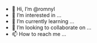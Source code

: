 - 👋 Hi, I’m @romnyl
- 👀 I’m interested in ...
- 🌱 I’m currently learning ...
- 💞️ I’m looking to collaborate on ...
- 📫 How to reach me ...

<!---
romnyl/romnyl is a ✨ special ✨ repository because its `README.md` (this file) appears on your GitHub profile.
You can click the Preview link to take a look at your changes.
--->
